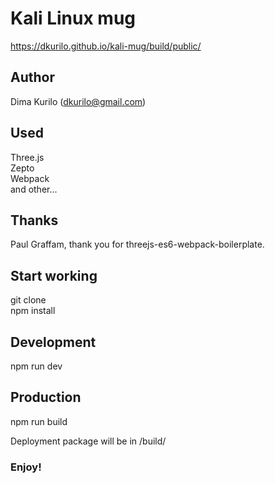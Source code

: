 # Kali Linux mug

https://dkurilo.github.io/kali-mug/build/public/

## Author
Dima Kurilo (dkurilo@gmail.com)

## Used
Three.js  
Zepto  
Webpack  
and other...


## Thanks
Paul Graffam, thank you for threejs-es6-webpack-boilerplate.

## Start working
git clone  
npm install

## Development
npm run dev

## Production
npm run build

Deployment package will be in /build/

### Enjoy!
